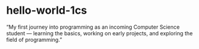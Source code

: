 # hello-world-1cs
“My first journey into programming as an incoming Computer Science student — learning the basics, working on early projects, and exploring the field of programming.”
